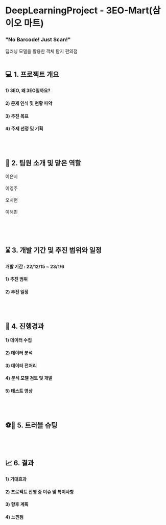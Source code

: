 # DeepLearningProject - 3EO-Mart(삼이오 마트)
### "No Barcode! Just Scan!"
딥러닝 모델을 활용한 객체 탐지 편의점
<br></br>

## :computer: 1. 프로젝트 개요
#### 1) 3EO, 왜 3EO일까요?
#### 2) 문제 인식 및 현황 파악
#### 3) 추진 목표
#### 4) 주제 선정 및 기획


<br></br>
## :raising_hand: 2. 팀원 소개 및 맡은 역할
이은지 <br></br>
이영주 <br></br>
오치헌 <br></br>
이해민  <br></br>

<br></br>

## :hourglass: 3. 개발 기간 및 추진 범위와 일정
#### 개발 기간 : 22/12/15 ~ 23/1/6
#### 1) 추진 범위
#### 2) 추진 일정

<br></br>


## :bookmark_tabs: 4. 진행경과
#### 1) 데이터 수집
#### 2) 데이터 분석
#### 3) 데이터 전처리
#### 4) 분석 모델 검토 및 개발
#### 5) 테스트 영상

<br></br>


## :soccer::running: 5. 트러블 슈팅
 

<br></br>
 
 
## :chart_with_upwards_trend: 6. 결과
#### 1) 기대효과
#### 2) 프로젝트 진행 중 이슈 및 특이사항
#### 3) 향후 계획
#### 4) 느낀점



<br></br>
